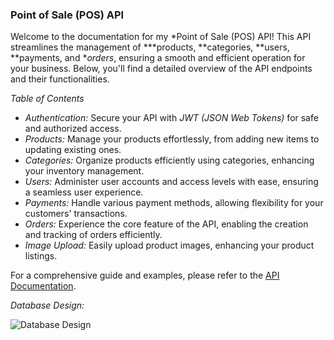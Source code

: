 ### Point of Sale (POS) API 

Welcome to the documentation for my *Point of Sale (POS) API! This API streamlines the management of ***products, **categories, **users, **payments, and **orders*, ensuring a smooth and efficient operation for your business. Below, you'll find a detailed overview of the API endpoints and their functionalities.

*Table of Contents*

- *Authentication:* Secure your API with *JWT (JSON Web Tokens)* for safe and authorized access.
- *Products:* Manage your products effortlessly, from adding new items to updating existing ones.
- *Categories:* Organize products efficiently using categories, enhancing your inventory management.
- *Users:* Administer user accounts and access levels with ease, ensuring a seamless user experience.
- *Payments:* Handle various payment methods, allowing flexibility for your customers' transactions.
- *Orders:* Experience the core feature of the API, enabling the creation and tracking of orders efficiently.
- *Image Upload:* Easily upload product images, enhancing your product listings.

For a comprehensive guide and examples, please refer to the [API Documentation](https://documenter.getpostman.com/view/25921875/2s9YRGzABN).

*Database Design:*

![Database Design](https://firebasestorage.googleapis.com/v0/b/pos-project-4fd7d.appspot.com/o/database%20design.png?alt=media&token=5a81f8b3-af9c-48fe-8155-f8c4c79f8d23)
